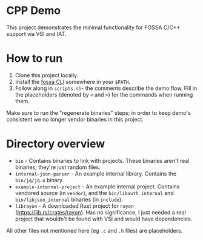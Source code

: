 # CPP Demo

This project demonstrates the minimal functionality for FOSSA C/C++ support via VSI and IAT.

# How to run

1. Clone this project locally.
1. Install the [fossa CLI](https://github.com/fossas/fossa-cli/releases) somewhere in your `$PATH`.
1. Follow along in `scripts.sh`- the comments describe the demo flow. Fill in the placeholders (denoted by `<` and `>`) for the commands when running them.

Make sure to run the "regenerate binaries" steps; in order to keep demo's consistent we no longer vendor binaries in this project.

# Directory overview

* `bin` - Contains binaries to link with projects. These binaries aren't real binaries; they're just random files.
* `internal-json-parser` - An example internal library. Contains the `bin/jq/jq.o` binary.
* `example-internal-project` - An example internal project. Contains vendored source (in `vendor`), and the `bin/libauth_internal` and `bin/libjson_internal` binaries (in `include`).
* `librayon` - A downloaded Rust project for `rayon` (https://lib.rs/crates/rayon). Has no significance, I just needed a real project that wouldn't be found with VSI and would have dependencies.

All other files not mentioned here (eg `.c` and `.h` files) are placeholders.
